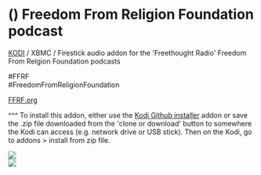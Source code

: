 () Freedom From Religion Foundation podcast<br>
=============================

<a href="www.kodi.tv">KODI</a> / XBMC / Firestick audio addon for the 'Freethought Radio' Freedom From Relgion Foundation podcasts<br>

#FFRF<br>
#FreedomFromReligionFoundation<br>

<a href="https://ffrf.org/">FFRF.org</a><br>

^^^ To install this addon, either use the <a href="https://www.tvaddons.co/github-browser-kodi/">Kodi Github installer</a> addon or save the .zip file downloaded from the 'clone or download' button to somewhere the Kodi can access (e.g. network drive or USB stick). Then on the Kodi, go to addons > install from zip file.<br>

<a href="https://github.com/leopheard/FreethoughtRadio/archive/master.zip"/><img src="http://thewashingtonstandard.com/wp-content/uploads/2016/02/FFR.jpg"></a>
<br><a href="http://www.kodi.tv"><img src="https://kodi.tv/sites/default/files/page/field_image/about--devices.jpg">
